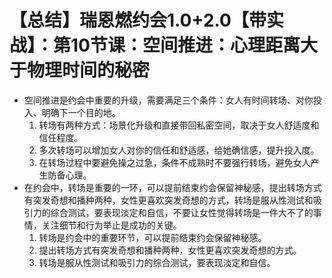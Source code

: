 # 【总结】瑞恩燃约会1.0+2.0【带实战】：第10节课：空间推进：心理距离大于物理时间的秘密

-   空间推进是约会中重要的升级，需要满足三个条件：女人有时间转场、对你投入、明确下一个目的地。
    1.  转场有两种方式：场景化升级和直接带回私密空间，取决于女人舒适度和信任程度。
    2.  多次转场可以增加女人对你的信任和舒适感，给她确信感，提升投入度。
    3.  在转场过程中要避免操之过急，条件不成熟时不要强行转场，避免女人产生防备心理。
-   在约会中，转场是重要的一环，可以提前结束约会保留神秘感，提出转场方式有突发奇想和播种两种，女性更喜欢突发奇想的方式，转场是服从性测试和吸引力的综合测试，要表现淡定和自信，不要让女性觉得转场是一件大不了的事情，关注细节和行为举止是成功的关键。 
    1.  转场是约会中的重要环节，可以提前结束约会保留神秘感。
    2.  提出转场方式有突发奇想和播种两种，女性更喜欢突发奇想的方式。
    3.  转场是服从性测试和吸引力的综合测试，要表现淡定和自信。